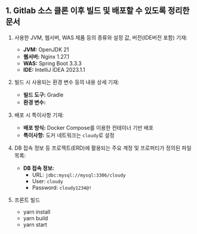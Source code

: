 
## 1. Gitlab 소스 클론 이후 빌드 및 배포할 수 있도록 정리한 문서
1) 사용한 JVM, 웹서버, WAS 제품 등의 종류와 설정 값, 버전(IDE버전 포함) 기재:
    - **JVM:** OpenJDK 21
    - **웹서버:** Nginx 1.27.1
    - **WAS:** Spring Boot 3.3.3
    - **IDE:** IntelliJ IDEA 2023.1.1
2) 빌드 시 사용되는 환경 변수 등의 내용 상세 기재:
    - **빌드 도구:** Gradle
    - **환경 변수:**
3) 배포 시 특이사항 기재:
    - **배포 방식:** Docker Compose를 이용한 컨테이너 기반 배포
    - **특이사항:** 도커 네트워크는 `cloudy`로 설정
4) DB 접속 정보 등 프로젝트(ERD)에 활용되는 주요 계정 및 프로퍼티가 정의된 파일 목록:
    - **DB 접속 정보:**
        - URL: `jdbc:mysql://mysql:3306/cloudy`
        - User: `cloudy`
        - Password: `cloudy1234@!`

5) 프론트 빌드
    - yarn install
    - yarn build
    - yarn start
